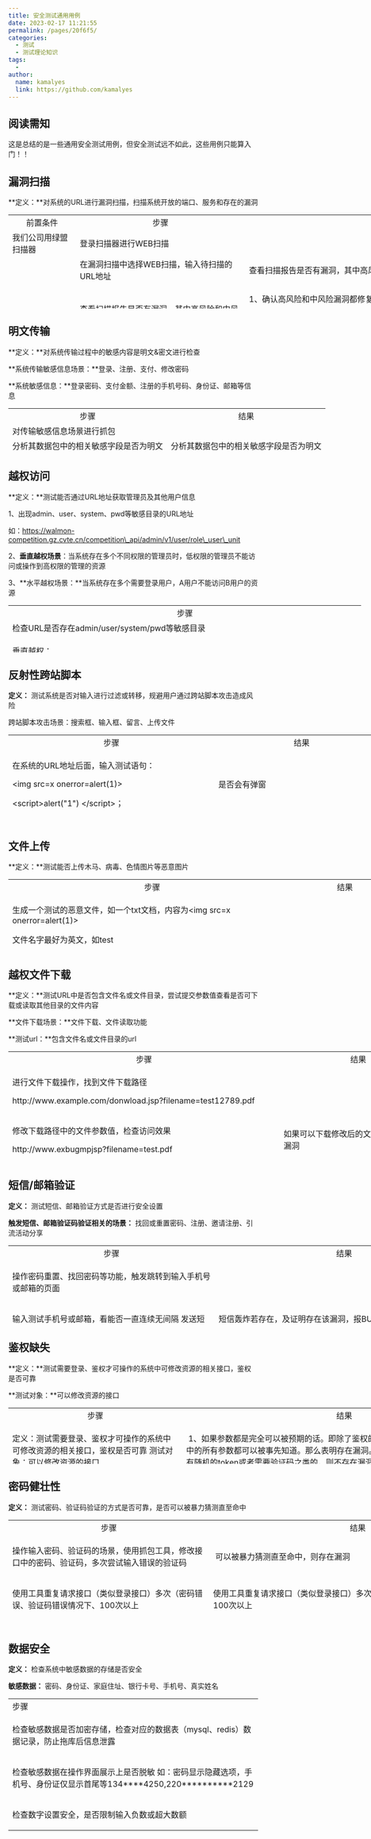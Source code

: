 ```yaml
---
title: 安全测试通用用例
date: 2023-02-17 11:21:55
permalink: /pages/20f6f5/
categories:
  - 测试
  - 测试理论知识
tags:
  - 
author: 
  name: kamalyes
  link: https://github.com/kamalyes
---
```

阅读需知
----

这是总结的是一些通用安全测试用例，但安全测试远不如此，这些用例只能算入门！！

漏洞扫描
----

**定义：**对系统的URL进行漏洞扫描，扫描系统开放的端口、服务和存在的漏洞

<table style="height: 189px; width: 1031px" border="0"><tbody><tr><td style="text-align: center">前置条件</td><td style="text-align: center">步骤</td><td style="text-align: center">结果</td></tr><tr><td>我们公司用绿盟扫描器</td><td>登录扫描器进行WEB扫描</td><td>&nbsp;</td></tr><tr><td>&nbsp;</td><td>在漏洞扫描中选择WEB扫描，输入待扫描的URL地址</td><td>查看扫描报告是否有漏洞，其中高风险和中风险漏洞需要修复</td></tr><tr><td>&nbsp;</td><td>查看扫描报告是否有漏洞，其中高风险和中风险漏洞需要修复</td><td><p>1、确认高风险和中风险漏洞都修复完成</p><p>2、修复风险后需注意不要影响系统原先功能的正常性，建议做影响范围的功能回归测试，保证系统正常</p></td></tr><tr><td>定期检查</td><td>同一个URL，3个月内扫描一次</td><td>&nbsp;</td></tr></tbody></table>

明文传输
----

**定义：**对系统传输过程中的敏感内容是明文&密文进行检查

**系统传输敏感信息场景：**登录、注册、支付、修改密码

**系统敏感信息：**登录密码、支付金额、注册的手机号码、身份证、邮箱等信息

<table style="height: 91px; width: 667px" border="0"><tbody><tr align="center"><td>步骤</td><td>结果</td></tr><tr><td>对传输敏感信息场景进行抓包</td><td>&nbsp;</td></tr><tr><td>分析其数据包中的相关敏感字段是否为明文</td><td>分析其数据包中的相关敏感字段是否为明文</td></tr></tbody></table>

越权访问
----

**定义：**测试能否通过URL地址获取管理员及其他用户信息

1、出现admin、user、system、pwd等敏感目录的URL地址

如：https://walmon-competition.gz.cvte.cn/competition\_api/admin/v1/user/role\_user\_unit

2、**垂直越权场景**：当系统存在多个不同权限的管理员时，低权限的管理员不能访问或操作到高权限的管理的资源

3、**水平越权场景：**当系统存在多个需要登录用户，A用户不能访问B用户的资源

<table style="height: 95px; width: 839px" border="0"><tbody><tr><td style="text-align: center">步骤</td></tr><tr><td>检查URL是否存在admin/user/system/pwd等敏感目录</td></tr><tr><td><p>垂直越权：</p><p>1.使用高权限的管理员登录后，访问一些他独有的资源，或者进行一些特权操作，记录下接口信息</p><p>2.退出登录后，使用低权限用户登录，重新执行步骤1记录下来的接口，查看是否能够操作成功</p></td></tr><tr><td><p>水平越权：</p><p>1. 使用A用户登录后，打开A用户所独有的个人资源的URL或者进行一些修改操作，记录下接口信息</p><p>2. 退出登录后，使用B用户登录，重新执行步骤1记录下的接口，看是否能够访问或者操作成功。</p></td></tr></tbody></table>

反射性跨站脚本
-------

**定义：** 测试系统是否对输入进行过滤或转移，规避用户通过跨站脚本攻击造成风险

跨站脚本攻击场景：搜索框、输入框、留言、上传文件

<table style="height: 178px; width: 845px" border="0"><tbody><tr><td style="text-align: center">步骤</td><td style="text-align: center">结果</td></tr><tr><td><p>在系统的URL地址后面，输入测试语句：</p><p>&lt;img src=x onerror=alert(1)&gt;</p><p>&lt;script&gt;alert("1") &lt;/script&gt;；</p></td><td><p>是否会有弹窗</p></td></tr><tr><td><p>在系统的搜索框、输入框、留言，输入测试语句：</p><p><span style="color: rgba(219, 35, 87, 1)">同上</span></p></td><td><p>像留言、评论、公告等输入内容都会存到数据库</p><p>前端查看对应内容时是否会有弹窗</p></td></tr><tr><td><p>在上传文件功能中，往需要导入的文件中输入测试语句：</p><p><span style="color: rgba(219, 35, 87, 1)">同上</span></p></td><td>&nbsp;</td></tr></tbody></table>

文件上传
----

**定义：**测试能否上传木马、病毒、色情图片等恶意图片

<table style="height: 146px; width: 778px" border="0"><tbody><tr><td style="text-align: center">步骤</td><td style="text-align: center">结果</td></tr><tr><td><p>生成一个测试的恶意文件，如一个txt文档，内容为&lt;img src=x onerror=alert(1)&gt;</p><p>文件名字最好为英文，如test</p></td><td><p>&nbsp;</p></td></tr><tr><td><p>点击上传功能，抓包拦截上传接口，将上传的文件后缀修改为html文件（访问该html文件）</p></td><td><p>可正常执行恶意语句，则有错</p></td></tr></tbody></table>

越权文件下载
------

**定义：**测试URL中是否包含文件名或文件目录，尝试提交参数值查看是否可下载或读取其他目录的文件内容

**文件下载场景：**文件下载、文件读取功能

**测试url：**包含文件名或文件目录的url

<table style="height: 224px; width: 865px" border="0"><tbody><tr><td style="text-align: center">步骤</td><td style="text-align: center">结果</td></tr><tr><td><p>进行文件下载操作，找到文件下载路径</p><p>http://www.example.com/donwload.jsp?filename=test12789.pdf</p></td><td><p>&nbsp;</p></td></tr><tr><td><p>修改下载路径中的文件参数值，检查访问效果</p><p>http://www.exbugmpjsp?filename=test.pdf</p></td><td><p>如果可以下载修改后的文件，则证明存在漏洞</p></td></tr><tr><td><p>修改下载路径，通过../对路径进行跳转尝试下载其他目录下的文件</p><p>http://www.example.com/donwload.jsp?filename=../../WEB-INF/web.xml</p></td><td>&nbsp;如果可以下载web.xm文件，则有bug<br><br></td></tr></tbody></table>

短信/邮箱验证
-------

**定义：** 测试短信、邮箱验证方式是否进行安全设置

**触发短信、邮箱验证码验证相关的场景：** 找回或重置密码、注册、邀请注册、引流活动分享 

<table style="width: 939px; height: 160px" border="0"><tbody><tr><td style="text-align: center">步骤</td><td style="text-align: center">结果</td></tr><tr><td><p>操作密码重置、找回密码等功能，触发跳转到输入手机号或邮箱的页面</p></td><td><p>&nbsp;</p></td></tr><tr><td><p>输入测试手机号或邮箱，看能否一直连续无间隔 发送短信验证码，造成短信轰炸</p></td><td><p>短信轰炸若存在，及证明存在该漏洞，报BUG 触发短信、邮件发送的前提必须有安全验证（验证码、滑动验证等），防止短信被刷</p></td></tr><tr><td><p>如果有对应的验证设置，输入手机号、邮箱，同步开始抓包，查看数据包能否抓取到发送的验证码信息</p></td><td>如果可以抓取到，则验证码可以被修改，存在漏洞，报BUG<br><br></td></tr></tbody></table>

鉴权缺失
----

**定义：**测试需要登录、鉴权才可操作的系统中可修改资源的相关接口，鉴权是否可靠

**测试对象：**可以修改资源的接口

<table style="height: 113px; width: 1005px" border="0"><tbody><tr><td style="text-align: center">步骤</td><td style="text-align: center">结果</td></tr><tr><td><p>定义：测试需要登录、鉴权才可操作的系统中可修改资源的相关接口，鉴权是否可靠 测试对象：可以修改资源的接口</p></td><td><p>&nbsp;1、如果参数都是完全可以被预期的话。即除了鉴权的cookie 外，header中和body表单中的所有参数都可以被事先知道。那么表明存在漏洞。报BUG 2、如果header或者body中有随机的token或者需要验证码之类的，则不存在漏洞</p></td></tr><tr><td><p>抓包、分析接口的参数，观察鉴权参数，如cookie 或者access token等&nbsp;</p></td><td><p>1、如果观察cookie 或者access token，可掌握其规律，如为某固定单一不变的值或使用用户ID作为cookie 的值，会话控制信息可以被猜测，鉴权不可靠，表明存在漏洞。报BUG</p></td></tr></tbody></table>

密码健壮性
-----

**定义：** 测试密码、验证码验证的方式是否可靠，是否可以被暴力猜测直至命中

<table style="width: 1005px; height: 214px" border="0"><tbody><tr><td style="text-align: center">步骤</td><td style="text-align: center">结果</td></tr><tr><td><p>操作输入密码、验证码的场景，使用抓包工具，修改接口中的密码、验证码，多次尝试输入错误的验证码</p></td><td><p>&nbsp;可以被暴力猜测直至命中，则存在漏洞</p></td></tr><tr><td><p>使用工具重复请求接口（类似登录接口）多次（密码错误、验证码错误情况下、100次以上</p></td><td><p>使用工具重复请求接口（类似登录接口）多次（密码错误、验证码错误情况下、100次以上</p></td></tr><tr><td><p>检查密码设置、验证码生成的业务逻辑设计</p></td><td><p>1、若设置密码时就未考虑密码复杂程度，允许用户设置弱密码</p><p>（如设置账号必须满足数字+字母+特殊字符，8位以上。规避123456、aaaaaaa、qwerty等弱密码），用户账号安全可能存在漏洞，可反馈给研发进行整改，推进账号安全</p><p>2、若验证码生成逻辑简单，或者结果集合小，或为简单的图片验证，则可能存在漏洞，可反馈开发进行整改，尽量使用更安全的验证设计（如行为验证 ）</p></td></tr><tr><td><p>对密码找回及修改密码功能，检查密码是否有权限管控，只能修改或设置自己的密码，规避通过该功能修改别人的密码</p></td><td><p>若可通过密码找回、修改密码、账号申诉等功能，修改其他人的账号密码，则存在漏洞，报BUG</p></td></tr></tbody></table>

数据安全
----

**定义：** 检查系统中敏感数据的存储是否安全

**敏感数据：** 密码、身份证、家庭住址、银行卡号、手机号、真实姓名

<table border="0"><tbody><tr><td>步骤</td></tr><tr><td><p>检查敏感数据是否加密存储，检查对应的数据表（mysql、redis）数据记录，防止拖库后信息泄露</p></td></tr><tr><td><p>检查敏感数据在操作界面展示上是否脱敏 如：密码显示隐藏选项，手机号、身份证仅显示首尾等134****4250,220**********2129</p></td></tr><tr><td><p>检查数字设置安全，是否限制输入负数或超大数额</p></td></tr></tbody></table>
